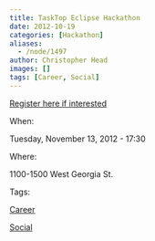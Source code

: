 ```yaml
---
title: TaskTop Eclipse Hackathon
date: 2012-10-19
categories: [Hackathon]
aliases:
  - /node/1497
author: Christopher Head
images: []
tags: [Career, Social]
---
```


[Register here if interested](https://wiki.eclipse.org/index.php?title=Eclipse_DemoCamps_November_2012/Vancouver)

When:

Tuesday, November 13, 2012 - 17:30

Where:

1100-1500 West Georgia St.

Tags:

[Career](/career)

[Social](/social)
